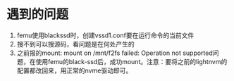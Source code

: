 # 遇到的问题
1. femu使用blackssd时，创建vssd1.conf要在运行命令的当前文件
2. 搜不到可以搜源码，看问题是在何处产生的
3. 之前报的mount: mount  on /mnt/f2fs failed: Operation not supported问题，在使用femu的black-ssd后，成功mount。注意：要将之前的lightnvm的配置都改回来，用正常的nvme驱动即可。
